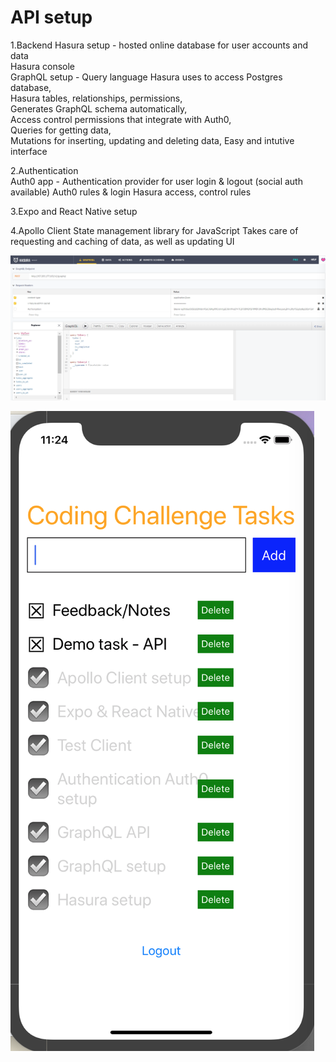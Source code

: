 # API setup

1.Backend
  Hasura setup - hosted online database for user accounts and data  
  Hasura console  
  GraphQL setup - Query language Hasura uses to access Postgres database,   
                  Hasura tables, relationships, permissions,  
                   Generates GraphQL schema automatically,  
                   Access control permissions that integrate with Auth0,  
                   Queries for getting data,  
                   Mutations for inserting, updating and deleting data, 
                   Easy and intutive interface  

2.Authentication  
  Auth0 app - Authentication provider for user login & logout (social auth available) 
  Auth0 rules & login 
  Hasura access, control rules  

3.Expo and React Native setup 

4.Apollo Client 
  State management library for JavaScript 
  Takes care of requesting and caching of data, as well as updating UI  
  


![ScreenShot](/assets/Screen%20Shot%202020-07-12%20at%2011.37.11%20AM.png)

  

![ScreenShot](/assets/Screen%20Shot%202020-07-12%20at%2011.24.36%20AM.png)
